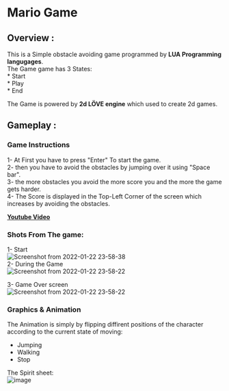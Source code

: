 # Mario Game  



## Overview :  
  This is a Simple obstacle avoiding game programmed by __LUA Programming langugages__.  
  The Game game has 3 States:  
      * Start  
      * Play  
      * End  
 
  The Game is powered by **2d LÖVE engine** which used to create 2d games.  
  
  
  ## Gameplay : 
  ###   Game Instructions
        
  1- At First you have to press "Enter" To start the game.  
  2- then you have to avoid the obstacles by jumping over it using "Space bar".  
  3- the more obstacles you avoid the more score you and the more the game gets harder.  
  4- The Score is displayed in the Top-Left Corner of the screen which increases by avoiding the obstacles.  
    
   [**Youtube Video**](https://www.youtube.com/watch?v=hcE-4DSYIhU)
  
  
  
  ###   Shots From The game:
  1- Start  
  ![Screenshot from 2022-01-22 23-58-38](https://user-images.githubusercontent.com/52636794/150656778-bf4339dc-a556-450f-8419-b260ecc1e339.png)  
  2- During the Game   
  ![Screenshot from 2022-01-22 23-58-22](https://user-images.githubusercontent.com/52636794/150656803-9840e67f-3839-4cff-9fef-081108dfb231.png)
  
  3- Game Over screen  
  ![Screenshot from 2022-01-22 23-58-22](https://user-images.githubusercontent.com/52636794/150656798-fe9b5794-6fe1-4458-acc8-04536c3de455.png)



  

### Graphics & Animation  

The Animation is simply by flipping diffirent positions of the character according to  the current state of moving:  
  * Jumping   
  * Walking   
  * Stop   
  
  
 The Spirit sheet:   
 ![image](https://user-images.githubusercontent.com/52636794/150655667-a7740e62-bc63-40a6-834f-222817c466d6.png)  

  
  
 
  
  
  
 
  
  
  
  

